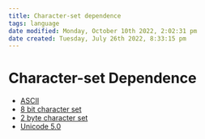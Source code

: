 ```yaml
---
title: Character-set dependence
tags: language
date modified: Monday, October 10th 2022, 2:02:31 pm
date created: Tuesday, July 26th 2022, 8:33:15 pm
---
```


# Character-set Dependence
- [ASCII](ASCII.md)
- [8 bit character set](8%20bit%20character%20set.md)
- [2 byte character set](2%20byte%20character%20set.md)
- [Unicode 5.0](Unicode%205.0.md)



